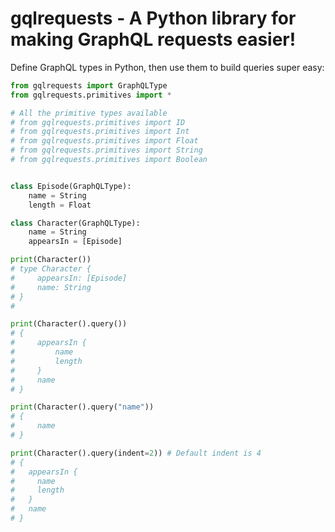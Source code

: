 # gqlrequests - A Python library for making GraphQL requests easier!
Define GraphQL types in Python, then use them to build queries super easy:
```py
from gqlrequests import GraphQLType
from gqlrequests.primitives import *

# All the primitive types available
# from gqlrequests.primitives import ID
# from gqlrequests.primitives import Int
# from gqlrequests.primitives import Float
# from gqlrequests.primitives import String
# from gqlrequests.primitives import Boolean


class Episode(GraphQLType):
    name = String
    length = Float

class Character(GraphQLType):
    name = String
    appearsIn = [Episode]

print(Character())
# type Character {
#     appearsIn: [Episode]
#     name: String
# }
#

print(Character().query())
# {
#     appearsIn {
#         name
#         length
#     }
#     name
# } 

print(Character().query("name"))
# {
#     name
# } 

print(Character().query(indent=2)) # Default indent is 4
# {
#   appearsIn {
#     name
#     length
#   }
#   name
# } 
```
